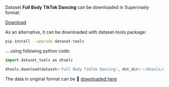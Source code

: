 Dataset **Full Body TikTok Dancing** can be downloaded in Supervisely format:

 [Download](https://assets.supervise.ly/supervisely-supervisely-assets-public/teams_storage/p/N/AM/lIxpXk9ejtJkx0Eh7lV7jK8kPxKjVXF0sCxOBNfJ5bZJNAlhZPdmSiEyeXKtYoAKbCmiQHIIexrATKUJRq7bzlvfqTmiv2p9mj5TE4f9VmEnDaJgen1wTERUSCEI.tar)

As an alternative, it can be downloaded with dataset-tools package:
``` bash
pip install --upgrade dataset-tools
```

... using following python code:
``` python
import dataset_tools as dtools

dtools.download(dataset='Full Body TikTok Dancing', dst_dir='~/dtools/datasets/Full Body TikTok Dancing')
```
The data in original format can be :link: [downloaded here](https://www.kaggle.com/datasets/tapakah68/segmentation-full-body-tiktok-dancing-dataset/download?datasetVersionNumber=2)